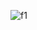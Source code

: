 ![f1](https://user-images.githubusercontent.com/86370900/199803853-099ea5ef-0ffe-4239-943f-1388a727b893.PNG)

